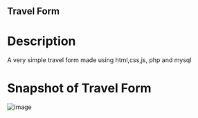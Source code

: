 ## Travel Form

# Description

A very simple travel form made using html,css,js, php and mysql

# Snapshot of Travel Form

![image](https://github.com/RahulPorel/Visiting-Card-Builder/assets/98636266/4ccf9972-62c9-4479-a465-a8a9b43ba5eb)
